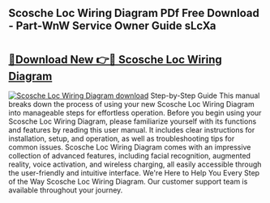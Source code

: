 ## Scosche Loc Wiring Diagram PDf Free Download - Part-WnW Service Owner Guide sLcXa

# <h2><a href="http://dftsml5.blite.top/?on=Scosche+Loc+Wiring+Diagram">🔗Download New 👉🔴 Scosche Loc Wiring Diagram</a></h2>

[![Scosche Loc Wiring Diagram download](https://i.imgur.com/lujVjoI.png)](http://dftsml5.blite.top/?on=Scosche+Loc+Wiring+Diagram)
Step-by-Step Guide This manual breaks down the process of using your new Scosche Loc Wiring Diagram into manageable steps for effortless operation. Before you begin using your Scosche Loc Wiring Diagram, please familiarize yourself with its functions and features by reading this user manual. It includes clear instructions for installation, setup, and operation, as well as troubleshooting tips for common issues. Scosche Loc Wiring Diagram comes with an impressive collection of advanced features, including facial recognition, augmented reality, voice activation, and wireless charging, all easily accessible through the user-friendly and intuitive interface. We're Here to Help You Every Step of the Way Scosche Loc Wiring Diagram. Our customer support team is available throughout your journey.
